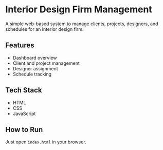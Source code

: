 # Interior Design Firm Management

A simple web-based system to manage clients, projects, designers, and schedules for an interior design firm.

## Features

- Dashboard overview
- Client and project management
- Designer assignment
- Schedule tracking

## Tech Stack

- HTML
- CSS
- JavaScript

## How to Run

Just open `index.html` in your browser.

